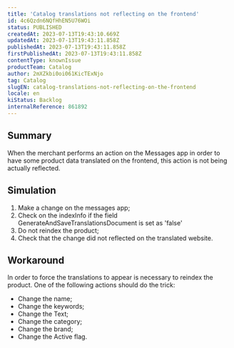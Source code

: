 ```yaml
---
title: 'Catalog translations not reflecting on the frontend'
id: 4c6Qzdn6NQfHhEN5U76WOi
status: PUBLISHED
createdAt: 2023-07-13T19:43:10.669Z
updatedAt: 2023-07-13T19:43:11.858Z
publishedAt: 2023-07-13T19:43:11.858Z
firstPublishedAt: 2023-07-13T19:43:11.858Z
contentType: knownIssue
productTeam: Catalog
author: 2mXZkbi0oi061KicTExNjo
tag: Catalog
slugEN: catalog-translations-not-reflecting-on-the-frontend
locale: en
kiStatus: Backlog
internalReference: 861892
---
```


## Summary


When the merchant performs an action on the Messages app in order to have some product data translated on the frontend, this action is not being actually reflected.


##

## Simulation



1. Make a change on the messages app;
2. Check on the indexInfo if the field GenerateAndSaveTranslationsDocument is set as 'false'
3. Do not reindex the product;
4. Check that the change did not reflected on the translated website.


##

## Workaround


In order to force the translations to appear is necessary to reindex the product. One of the following actions should do the trick:

- Change the name;
- Change the keywords;
- Change the Text;
- Change the category;
- Change the brand;
- Change the Active flag.





